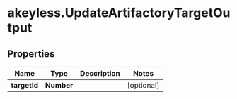 # akeyless.UpdateArtifactoryTargetOutput

## Properties

Name | Type | Description | Notes
------------ | ------------- | ------------- | -------------
**targetId** | **Number** |  | [optional] 


